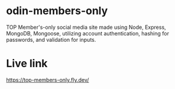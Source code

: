 # odin-members-only
TOP Member's-only social media site made using Node, Express, MongoDB, Mongoose, utilizing account authentication, hashing for passwords, and validation for inputs.
# Live link
https://top-members-only.fly.dev/
